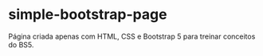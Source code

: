 # simple-bootstrap-page
 
Página criada apenas com HTML, CSS e Bootstrap 5 para treinar conceitos do BS5.
